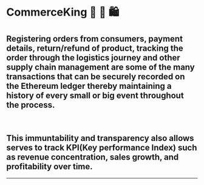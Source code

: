 
# CommerceKing 🏬 🛒 🛍️

## Registering orders from consumers, payment details, return/refund of product, tracking the order through the logistics journey and other supply chain management are some of the many transactions that can be securely recorded on the Ethereum ledger thereby maintaining a history of every small or big event throughout the process.

 <br /> 
 
 ## This immuntability and transparency also allows serves to track KPI(Key performance Index) such as revenue concentration, sales growth, and profitability over time.


<hr/>
